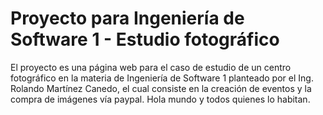 # Proyecto para Ingeniería de Software 1 - Estudio fotográfico
El proyecto es una página web para el caso de estudio de un centro fotográfico en la materia de Ingeniería de Software 1 planteado por el 
Ing. Rolando Martínez Canedo, el cual consiste en la creación de eventos y la compra de imágenes vía paypal.
Hola mundo y todos quienes lo habitan.
